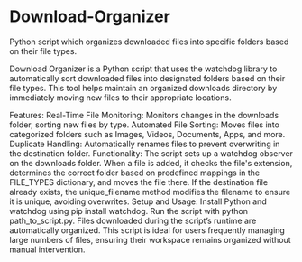 # Download-Organizer
Python script which organizes downloaded files into specific folders based on their file types.

Download Organizer is a Python script that uses the watchdog library to automatically sort downloaded files into designated folders based on their file types. This tool helps maintain an organized downloads directory by immediately moving new files to their appropriate locations.

Features:
Real-Time File Monitoring: Monitors changes in the downloads folder, sorting new files by type.
Automated File Sorting: Moves files into categorized folders such as Images, Videos, Documents, Apps, and more.
Duplicate Handling: Automatically renames files to prevent overwriting in the destination folder.
Functionality:
The script sets up a watchdog observer on the downloads folder.
When a file is added, it checks the file's extension, determines the correct folder based on predefined mappings in the FILE_TYPES dictionary, and moves the file there.
If the destination file already exists, the unique_filename method modifies the filename to ensure it is unique, avoiding overwrites.
Setup and Usage:
Install Python and watchdog using pip install watchdog.
Run the script with python path_to_script.py.
Files downloaded during the script’s runtime are automatically organized.
This script is ideal for users frequently managing large numbers of files, ensuring their workspace remains organized without manual intervention.

